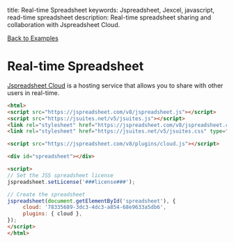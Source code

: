 title: Real-time Spreadsheet
keywords: Jspreadsheet, Jexcel, javascript, read-time spreadsheet
description: Real-time spreadsheet sharing and collaboration with Jspreadsheet Cloud.

[Back to Examples](/docs/v8/examples)

# Real-time Spreadsheet

[Jspreadsheet Cloud](/cloud) is a hosting service that allows you to share with other users in real-time. 

```html
<html>
<script src="https://jspreadsheet.com/v8/jspreadsheet.js"></script>
<script src="https://jsuites.net/v5/jsuites.js"></script>
<link rel="stylesheet" href="https://jspreadsheet.com/v8/jspreadsheet.css" type="text/css" />
<link rel="stylesheet" href="https://jsuites.net/v5/jsuites.css" type="text/css" />

<script src="https://jspreadsheet.com/v8/plugins/cloud.js"></script>

<div id="spreadsheet"></div>

<script>
// Set the JSS spreadsheet license
jspreadsheet.setLicense('###license###');

// Create the spreadsheet
jspreadsheet(document.getElementById('spreadsheet'), {
     cloud: '78335689-3dc3-4dc3-a854-68e9633a5db6',
     plugins: { cloud },
});
</script>
</html>
```
 
